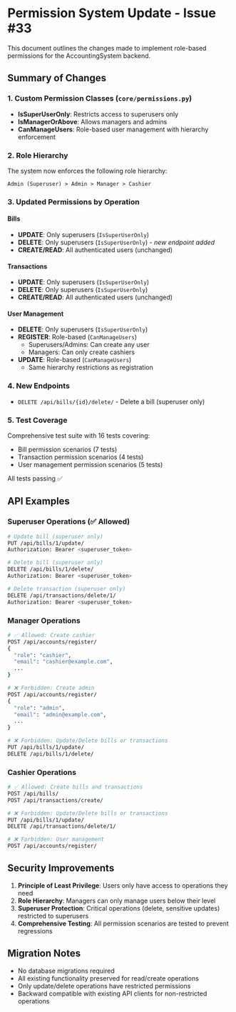 # Permission System Update - Issue #33

This document outlines the changes made to implement role-based permissions for the AccountingSystem backend.

## Summary of Changes

### 1. Custom Permission Classes (`core/permissions.py`)

- **IsSuperUserOnly**: Restricts access to superusers only
- **IsManagerOrAbove**: Allows managers and admins
- **CanManageUsers**: Role-based user management with hierarchy enforcement

### 2. Role Hierarchy

The system now enforces the following role hierarchy:
```
Admin (Superuser) > Admin > Manager > Cashier
```

### 3. Updated Permissions by Operation

#### Bills
- **UPDATE**: Only superusers (`IsSuperUserOnly`)
- **DELETE**: Only superusers (`IsSuperUserOnly`) - *new endpoint added*
- **CREATE/READ**: All authenticated users (unchanged)

#### Transactions  
- **UPDATE**: Only superusers (`IsSuperUserOnly`)
- **DELETE**: Only superusers (`IsSuperUserOnly`)
- **CREATE/READ**: All authenticated users (unchanged)

#### User Management
- **DELETE**: Only superusers (`IsSuperUserOnly`)
- **REGISTER**: Role-based (`CanManageUsers`)
  - Superusers/Admins: Can create any user
  - Managers: Can only create cashiers
- **UPDATE**: Role-based (`CanManageUsers`)
  - Same hierarchy restrictions as registration

### 4. New Endpoints

- `DELETE /api/bills/{id}/delete/` - Delete a bill (superuser only)

### 5. Test Coverage

Comprehensive test suite with 16 tests covering:
- Bill permission scenarios (7 tests)
- Transaction permission scenarios (4 tests)  
- User management permission scenarios (5 tests)

All tests passing ✅

## API Examples

### Superuser Operations (✅ Allowed)
```bash
# Update bill (superuser only)
PUT /api/bills/1/update/ 
Authorization: Bearer <superuser_token>

# Delete bill (superuser only)
DELETE /api/bills/1/delete/
Authorization: Bearer <superuser_token>

# Delete transaction (superuser only) 
DELETE /api/transactions/delete/1/
Authorization: Bearer <superuser_token>
```

### Manager Operations
```bash
# ✅ Allowed: Create cashier
POST /api/accounts/register/
{
  "role": "cashier",
  "email": "cashier@example.com",
  ...
}

# ❌ Forbidden: Create admin
POST /api/accounts/register/  
{
  "role": "admin",
  "email": "admin@example.com", 
  ...
}

# ❌ Forbidden: Update/Delete bills or transactions
PUT /api/bills/1/update/
DELETE /api/bills/1/delete/
```

### Cashier Operations
```bash
# ✅ Allowed: Create bills and transactions
POST /api/bills/
POST /api/transactions/create/

# ❌ Forbidden: Update/Delete bills or transactions
PUT /api/bills/1/update/
DELETE /api/transactions/delete/1/

# ❌ Forbidden: User management
POST /api/accounts/register/
```

## Security Improvements

1. **Principle of Least Privilege**: Users only have access to operations they need
2. **Role Hierarchy**: Managers can only manage users below their level
3. **Superuser Protection**: Critical operations (delete, sensitive updates) restricted to superusers
4. **Comprehensive Testing**: All permission scenarios are tested to prevent regressions

## Migration Notes

- No database migrations required
- All existing functionality preserved for read/create operations
- Only update/delete operations have restricted permissions
- Backward compatible with existing API clients for non-restricted operations